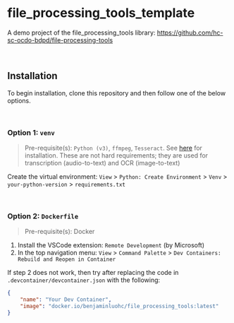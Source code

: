# file_processing_tools_template
A demo project of the file_processing_tools library: https://github.com/hc-sc-ocdo-bdpd/file-processing-tools

<br>

## Installation

To begin installation, clone this repository and then follow one of the below options.

<br>

### Option 1: `venv`

> Pre-requisite(s): `Python (v3)`, `ffmpeg`, `Tesseract`. See [here](https://hc-sc-ocdo-bdpd.github.io/file-processing-tools/1_tutorial/1_installation.html#additional-dependencies) for installation. These are not hard requirements; they are used for transcription (audio-to-text) and OCR (image-to-text)

Create the virtual environment: `View` > `Python: Create Environment` > `Venv` > `your-python-version` > `requirements.txt`

<br>

### Option 2: `Dockerfile`

> Pre-requisite(s): Docker

1. Install the VSCode extension: `Remote Development` (by Microsoft)
2. In the top navigation menu: `View` > `Command Palette` > `Dev Containers: Rebuild and Reopen in Container`

If step 2 does not work, then try after replacing the code in `.devcontainer/devcontainer.json` with the following:

```json
{
	"name": "Your Dev Container",
	"image": "docker.io/benjaminluohc/file_processing_tools:latest"
}
```
